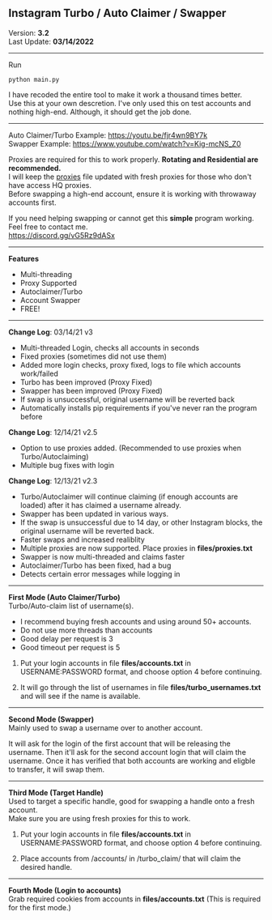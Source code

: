 ## Instagram Turbo / Auto Claimer / Swapper
Version: **3.2**<br>
Last Update: **03/14/2022**<br>
<hr>

Run
```
python main.py
```

I have recoded the entire tool to make it work a thousand times better.<br>
Use this at your own descretion. I've only used this on test accounts and nothing high-end. Although, it should get the job done.<br>

<hr>

Auto Claimer/Turbo Example: https://youtu.be/fjr4wn9BY7k<br>
Swapper Example: https://www.youtube.com/watch?v=Kig-mcNS_Z0

Proxies are required for this to work properly. **Rotating and Residential are recommended.** <br>
I will keep the <a target="_blank" href="https://raw.githubusercontent.com/itsunderscores/Instagram-Auto-Claimer-Swapper/main/files/proxies.txt">proxies</a> file updated with fresh proxies for those who don't have access HQ proxies.<br>
Before swapping a high-end account, ensure it is working with throwaway accounts first.

If you need helping swapping or cannot get this **simple** program working. Feel free to contact me.<br>
https://discord.gg/vG5Rz9dASx

<hr>

**Features**
- Multi-threading<br>
- Proxy Supported
- Autoclaimer/Turbo
- Account Swapper
- FREE!

<hr>

**Change Log**: 03/14/21 v3
- Multi-threaded Login, checks all accounts in seconds
- Fixed proxies (sometimes did not use them)
- Added more login checks, proxy fixed, logs to file which accounts work/failed
- Turbo has been improved (Proxy Fixed)
- Swapper has been improved (Proxy Fixed)
- If swap is unsuccessful, original username will be reverted back
- Automatically installs pip requirements if you've never ran the program before

**Change Log**: 12/14/21 v2.5
- Option to use proxies added. (Recommended to use proxies when Turbo/Autoclaiming)
- Multiple bug fixes with login

**Change Log**: 12/13/21 v2.3
- Turbo/Autoclaimer will continue claiming (if enough accounts are loaded) after it has claimed a username already.
- Swapper has been updated in various ways.
- If the swap is unsuccessful due to 14 day, or other Instagram blocks, the original username will be reverted back.
- Faster swaps and increased realiblity
- Multiple proxies are now supported. Place proxies in **files/proxies.txt**
- Swapper is now multi-threaded and claims faster
- Autoclaimer/Turbo has been fixed, had a bug
- Detects certain error messages while logging in

<hr>

**First Mode (Auto Claimer/Turbo)**<br>
Turbo/Auto-claim list of username(s).

* I recommend buying fresh accounts and using around 50+ accounts.
* Do not use more threads than accounts
* Good delay per request is 3
* Good timeout per request is 5

1) Put your login accounts in file **files/accounts.txt** in USERNAME:PASSWORD format, and choose option 4 before continuing.

2) It will go through the list of usernames in file **files/turbo_usernames.txt** and will see if the name is available.

<hr>

**Second Mode (Swapper)**<br>
Mainly used to swap a username over to another account.

It will ask for the login of the first account that will be releasing the username. Then it'll ask for the second account login that will claim the username. Once it has verified that both accounts are working and eligble to transfer, it will swap them.

<hr>

**Third Mode (Target Handle)**<br>
Used to target a specific handle, good for swapping a handle onto a fresh account.<br>
Make sure you are using fresh proxies for this to work.

1) Put your login accounts in file **files/accounts.txt** in USERNAME:PASSWORD format, and choose option 4 before continuing.

2) Place accounts from /accounts/ in /turbo_claim/ that will claim the desired handle.

<hr>

**Fourth Mode (Login to accounts)**<br>
Grab required cookies from accounts in **files/accounts.txt** (This is required for the first mode.)
